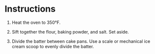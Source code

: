 # Instructions
1. Heat the oven to 350°F.

1. Sift together the flour, baking powder, and salt. Set aside.

1. Divide the batter between cake pans. Use a scale or mechanical ice cream scoop to evenly divide the batter.
